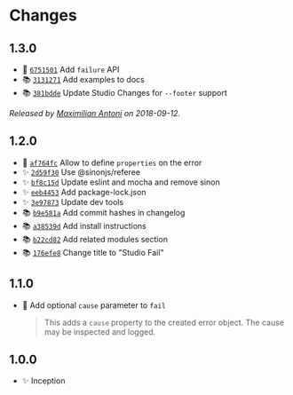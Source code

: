 # Changes

## 1.3.0

- 🍏 [`6751501`](https://github.com/javascript-studio/studio-fail/commit/6751501da092a24c5c8955ac53661d8b5e0e2dde)
  Add `failure` API
- 📚 [`3131271`](https://github.com/javascript-studio/studio-fail/commit/3131271e3fefdcadd471e3827d9077253f5ebeb4)
  Add examples to docs
- 📚 [`381bdde`](https://github.com/javascript-studio/studio-fail/commit/381bdde151dff3385d74e2403083110b5adf680c)
  Update Studio Changes for `--footer` support

_Released by [Maximilian Antoni](https://github.com/mantoni) on 2018-09-12._

## 1.2.0

- 🍏 [`af764fc`](https://github.com/javascript-studio/studio-fail/commit/af764fc52525522b635107bb2ea1fe542528bd74)
  Allow to define `properties` on the error
- ✨ [`2d59f30`](https://github.com/javascript-studio/studio-fail/commit/2d59f30d9d454b7daccaed21ad7cc140f852fef3)
  Use @sinonjs/referee
- ✨ [`bf8c15d`](https://github.com/javascript-studio/studio-fail/commit/bf8c15df48d847fbed9a102bdba97ad8e8115faf)
  Update eslint and mocha and remove sinon
- ✨ [`eeb4453`](https://github.com/javascript-studio/studio-fail/commit/eeb4453db8fd4a6c2db6bd7865c3156693cda5e7)
  Add package-lock.json
- ✨ [`3e97873`](https://github.com/javascript-studio/studio-fail/commit/3e97873587edc7d5fe26be68245058e02d0ca2d9)
  Update dev tools
- 📚 [`b9e581a`](https://github.com/javascript-studio/studio-fail/commit/b9e581a861d380e6b7992ab7cd07e73ac96a234c)
  Add commit hashes in changelog
- 📚 [`a38539d`](https://github.com/javascript-studio/studio-fail/commit/a38539d1c2df2eb4202923f16f609be769ef0384)
  Add install instructions
- 📚 [`b22cd82`](https://github.com/javascript-studio/studio-fail/commit/b22cd82cdb3e3c39867c4081999488f3f470d6ee)
  Add related modules section
- 📚 [`176efe8`](https://github.com/javascript-studio/studio-fail/commit/176efe834ee3bde6bac1e828f92dba8a8fc5f2d1)
  Change title to "Studio Fail"

## 1.1.0

- 🍏 Add optional `cause` parameter to `fail`

    > This adds a `cause` property to the created error object. The cause may
    > be inspected and logged.

## 1.0.0

- ✨ Inception

